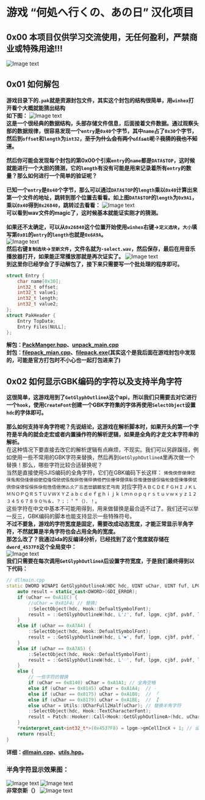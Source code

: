 # 游戏 “何処へ行くの、あの日” 汉化项目
## 0x00 本项目仅供学习交流使用，无任何盈利，严禁商业或特殊用途!!!
![Image text](https://github.com/cokkeijigen/doko_iku_cn/blob/master/test.png)<br>

## 0x01 如何解包
**游戏目录下的`.pak`就是资源封包文件，其实这个封包的结构很简单，用`winhex`打开看个大概就能猜出结构<br>如下图：**
![Image text](https://github.com/cokkeijigen/doko_iku_cn/blob/master/file_head.png)<br>
**这是一个很经典的数据结构，头部存储文件信息，后面接着文件数据。通过观察头部的数据规律，很容易发现一个`entry`是`0x40`个字节，其中`name`占了`0x30`个字节，然后到`offset`和`length`为`int32`，~~至于为什么会有两个`offset`呢？我猜的我也不知道~~。<br><br>**
**然后你可能会发现每个封包的第0x00个引索`entry`的`name`都是`DATA$TOP`，这时候就能进行一个大胆的猜测，它的`length`有没有可能是用来记录着所有`entry`的数量？那么如何进行一个简单的验证呢？<br><br>**
**已知一个`entry`是`0x40`个字节，那么可以通过`DATA$TOP`的`length`乘以`0x40`计算出来第一个文件的地址，跳转到那个位置去看看。如上图`DATA$TOP`的`length`为`0x9A1`，乘以`0x40`得到`0x26840`，跳转过去看看：**
![Image text](https://github.com/cokkeijigen/doko_iku_cn/blob/master/file_data.png)<br>
**可以看到wav文件的magic了，这时候基本就能证实刚才的猜测。<br><br>如果还不太确定，可以从`0x26840`这个位置开始使用`winhex`右键->`定义选块`，`大小`填写第`0x01`的`entry`的`length`也就是`0x6A9A`。** <br>
![Image text](https://github.com/cokkeijigen/doko_iku_cn/blob/master/file_data1.png)<br>
**然后右键`复制选块`->`至新文件`，文件名就为`-select.wav`，然后保存，最后在用音乐播放器打开，如果能正常播放那就是再次证实了。**
![Image text](https://github.com/cokkeijigen/doko_iku_cn/blob/master/file_data2.png)<br>
**到这里你已经学会了手动解包了，接下来只需要写一个批处理的程序即可。** <br>
```cpp
struct Entry {
    char name[0x30];
    int32_t offset;
    int32_t value1;
    int32_t length;
    int32_t value2;
};
struct PakHeader {
    Entry TopData;
    Entry Files[NULL];
};
```
**解包：[PackManger.hpp](https://github.com/cokkeijigen/doko_iku_cn/blob/master/DOKOIKU/doko_iku_cn/PackManger.hpp)、[unpack_main.cpp](https://github.com/cokkeijigen/doko_iku_cn/blob/master/DOKOIKU/unpack/unpack_main.cpp)**<br>
**封包：[filepack_mian.cpp](https://github.com/cokkeijigen/doko_iku_cn/blob/master/DOKOIKU/filepack/filepack_mian.cpp)、[filepack.exe](https://github.com/cokkeijigen/doko_iku_cn/blob/master/tools/filepack.exe)(其实这个是我后面在游戏封包中发现的，可能是官方打包时不小心也一起打包进来了)**

## 0x02 如何显示GBK编码的字符以及支持半角字符
**这很简单，这游戏用到了`GetGlyphOutlineA`这个api，所以我们只需要去对它进行一个`hook`，使用`CreateFont`创建一个GBK字符集的字体再使用`SelectObject`设置`hdc`的字体即可。** <br><br>
**那么如何支持半角字符呢？先说结论，这游戏在解析脚本时，如果开头的第一个字符是半角的就会走宏或者内置操作符的解析逻辑，如果是全角的才走文本字符串的解析。<br>**
在这种情况下要直接去改它的解析逻辑有点麻烦，不现实。我们可以另辟蹊径，例如使用一些不常用的GBK字符来替换，然后再到`GetGlyphOutlineA`里再次做一个替换！那么，哪些字符比较合适替换呢？<br>
当然是直接使用SJIS编码的全角字符，它们在GBK编码下长这样：
`俙俛俠俢俤俥俧俫俬俰俲俴俵俶俷俹俻俼俽俿倀倁倂倃倄倅倎倐們倓倕倖倗倛倝倞倠倢倣値倧倫倯倰倱倲倳倴倵倶倷倸侾俀俁係俆俇俈俉俋侽亾仌丆丠丟丗鶹鶺乮乯丏両`
对应字符`ＡＢＣＤＥＦＧＨＩＪＫＬＭＮＯＰＱＲＳＴＵＶＷＸＹＺａｂｃｄｅｆｇｈｉｊｋｌｍｎｏｐｑｒｓｔｕｖｗｘｙｚ１２３４５６７８９０％＆，？；：＇＂（）．！`。<br>
这些字符在中文中基本不可能用得到，用来做替换是最合适不过了。我们还可以举一反三，GBK编码的脚本也能支持显示一些特殊符号。<br>
**不过不要急，游戏的字符宽度是固定，需要改成动态宽度，才能正常显示半角字符，不然就算是半角字符也会占用全角的宽度。<br>那怎么改了？我通过ida的反编译分析，已经找到了这个宽度就存储在`dword_4537F8`这个全局变中：** <br>
![Image text](https://github.com/cokkeijigen/doko_iku_cn/blob/master/ida_code.png) <br>
**我们只需要在每次调用`GetGlyphOutlineA`后设置字符宽度，于是我们最终得到以下代码：**
```cpp
// dllmain.cpp
static DWORD WINAPI GetGlyphOutlineA(HDC hdc, UINT uChar, UINT fuf, LPGLYPHMETRICS lpgm, DWORD cjbf, LPVOID pvbf, MAT2* lpmat) {
    auto result = static_cast<DWORD>(GDI_ERROR);
    if (uChar == 0xA1EC) {
        //uChar = 0x81F4; // 替换♪
        ::SelectObject(hdc, Hook::DefualtSymbolFont);
        result = ::GetGlyphOutlineW(hdc, L'♪', fuf, lpgm, cjbf, pvbf, lpmat);
    }
    else if (uChar == 0xA7A4) {
        ::SelectObject(hdc, Hook::DefualtSymbolFont);
        result = ::GetGlyphOutlineW(hdc, L'❤', fuf, lpgm, cjbf, pvbf, lpmat);
    }
    else if (uChar == 0xA7A5) {
        ::SelectObject(hdc, Hook::DefualtSymbolFont);
        result = ::GetGlyphOutlineW(hdc, L'♡', fuf, lpgm, cjbf, pvbf, lpmat);
    }
    else {
        // 一些字符的替换
        if (uChar == 0x8140) uChar = 0xA1A1; // 全角空格
        else if (uChar == 0x8145) uChar = 0xA1A4;  // ·
        else if (uChar == 0x8175) uChar = 0xA1B8;  // 「
        else if (uChar == 0x8179) uChar = 0xA1BE;  // 【
        else uChar = Utils::UCharFull2Half(uChar); // 替换半角字符
        ::SelectObject(hdc, Hook::TextCharacterFont);
        result = Patch::Hooker::Call<Hook::GetGlyphOutlineA>(hdc, uChar, fuf, lpgm, cjbf, pvbf, lpmat);
    }
    *reinterpret_cast<int32_t*>(0x4537F8) = lpgm->gmCellIncX + 1; // 设置字符宽度，要半宽显示半角字符这点很重要！
    return result;
}
```
**详细：[dllmain.cpp](https://github.com/cokkeijigen/doko_iku_cn/blob/master/DOKOIKU/doko_iku_cn/dllmain.cpp)、[utils.hpp](https://github.com/cokkeijigen/doko_iku_cn/blob/master/DOKOIKU/doko_iku_cn/utils.hpp)。** <br>
### 半角字符显示效果图：
![Image text](https://github.com/cokkeijigen/doko_iku_cn/blob/master/test1.png)
![Image text](https://github.com/cokkeijigen/doko_iku_cn/blob/master/test2.png)<br>
**非常奈斯（）** ![Image text](https://github.com/cokkeijigen/doko_iku_cn/blob/master/w.jpg)

